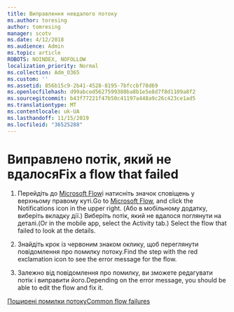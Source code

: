 ```yaml
---
title: Виправлення невдалого потоку
ms.author: toresing
author: tomresing
manager: scotv
ms.date: 4/12/2018
ms.audience: Admin
ms.topic: article
ROBOTS: NOINDEX, NOFOLLOW
localization_priority: Normal
ms.collection: Adm_O365
ms.custom: ''
ms.assetid: 856b15c9-2b41-4528-8195-7bfccbf78d69
ms.openlocfilehash: d99abced5627599380ba8b1e5e8d7f8d1109a8f2
ms.sourcegitcommit: b43f77221f47b50c41197a448a9c26c423ce1ad5
ms.translationtype: MT
ms.contentlocale: uk-UA
ms.lasthandoff: 11/15/2019
ms.locfileid: "36525288"
---
```

# <a name="fix-a-flow-that-failed"></a><span data-ttu-id="0ce32-102">Виправлено потік, який не вдалося</span><span class="sxs-lookup"><span data-stu-id="0ce32-102">Fix a flow that failed</span></span>

1. <span data-ttu-id="0ce32-103">Перейдіть до [Microsoft Flow](https://flow.microsoft.com/)і натисніть значок сповіщень у верхньому правому куті.</span><span class="sxs-lookup"><span data-stu-id="0ce32-103">Go to [Microsoft Flow](https://flow.microsoft.com/), and click the Notifications icon in the upper right.</span></span> <span data-ttu-id="0ce32-104">(Або в мобільному додатку, виберіть вкладку дії.) Виберіть потік, який не вдалося поглянути на деталі.</span><span class="sxs-lookup"><span data-stu-id="0ce32-104">(Or in the mobile app, select the Activity tab.) Select the flow that failed to look at the details.</span></span>
    
2. <span data-ttu-id="0ce32-105">Знайдіть крок із червоним знаком оклику, щоб переглянути повідомлення про помилку потоку.</span><span class="sxs-lookup"><span data-stu-id="0ce32-105">Find the step with the red exclamation icon to see the error message for the flow.</span></span>
    
3. <span data-ttu-id="0ce32-106">Залежно від повідомлення про помилку, ви зможете редагувати потік і виправити його.</span><span class="sxs-lookup"><span data-stu-id="0ce32-106">Depending on the error message, you should be able to edit the flow and fix it.</span></span> 
    
[<span data-ttu-id="0ce32-107">Поширені помилки потоку</span><span class="sxs-lookup"><span data-stu-id="0ce32-107">Common flow failures</span></span>](https://go.microsoft.com/fwlink/?linkid=872110)
  

